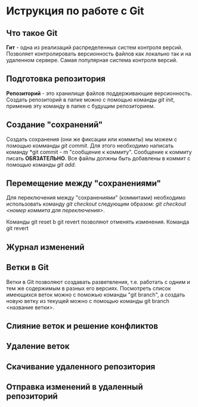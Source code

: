 # Иструкция по работе с Git

## Что такое Git
**Гит** - одна из реализаций распределенных систем контроля версий. Позволяет контролировать версионность файлов как локально так и на удаленном сервере. Самая популярная система контроля версий.

## Подготовка репозитория

 **Репозиторий** - это хранилище файлов поддерживающие версионность. Создать репозиторий в папке можно с помощью команды *git init*, применив эту команду в папке с будущим репозиторием.
 
## Создание "сохранений"
Создать сохранения (они же фиксации или коммиты) мы можем с помощью комманды *git commit*. Для этого необходимо написать команду *git commit -  m "сообщение к коммиту". Сообщение к коммиту писать **ОБЯЗАТЕЛЬНО**. Все файлы должны быть добавлены в коммит с помощью команды *git add*.

## Перемещение между "сохранениями"
Для переключения между "сохранениями" (коммитами) необходимо использовать команду *git checkout* следующим образом: *git checkout <номер коммита для переключения>*.

Команды git reset b git revert позволяют отменять изменения. Команда git revert

## Журнал изменений

## Ветки в Git
Ветки в Git позволяют создавать разветвления, т.е. работать с одним и тем же содержимым в разных его версиях. Посмотреть список имеющихся веток можно с поможью команды "git branch", а создать новую ветку из текущей можно с помощью команды git branch <название ветки>.

## Слияние веток и решение конфликтов

## Удаление веток

## Скачивание удаленного репозитория

## Отправка изменений в удаленный репозиторий
